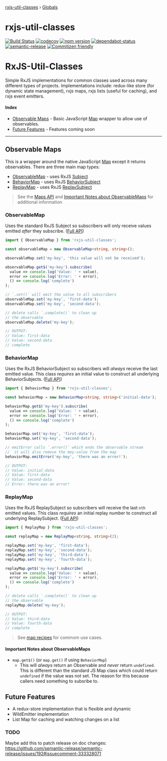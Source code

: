 [rxjs-util-classes](README.md) › [Globals](globals.md)

# rxjs-util-classes

[![Build Status](https://travis-ci.org/djhouseknecht/rxjs-util-classes.svg?branch=master)](https://travis-ci.org/djhouseknecht/rxjs-util-classes)  [![codecov](https://codecov.io/gh/djhouseknecht/rxjs-util-classes/branch/master/graph/badge.svg)](https://codecov.io/gh/djhouseknecht/rxjs-util-classes)  [![npm version](https://badge.fury.io/js/rxjs-util-classes.svg)](https://badge.fury.io/js/rxjs-util-classes)  [![dependabot-status](https://flat.badgen.net/dependabot/djhouseknecht/rxjs-util-classes/?icon=dependabot)][dependabot]  [![semantic-release](https://img.shields.io/badge/%20%20%F0%9F%93%A6%F0%9F%9A%80-semantic--release-e10079.svg)](https://github.com/semantic-release/semantic-release)  [![Commitizen friendly](https://img.shields.io/badge/commitizen-friendly-brightgreen.svg)](http://commitizen.github.io/cz-cli/) 

# RxJS-Util-Classes

Simple RxJS implementations for common classes used across many different types of projects. Implementations include: redux-like store (for dynamic state management), rxjs maps, rxjs lists (useful for caching), and rxjs event emitters.

#### Index

* [Observable Maps] - Basic JavaScript [Map] wrapper to allow use of observables. 
* [Future Features] - Features coming soon

-----------------

## Observable Maps

This is a wrapper around the native JavaScript [Map] except it returns observables. There are three main map types: 

* [ObservableMap] - uses RxJS [Subject]
* [BehaviorMap] - uses RxJS [BehaviorSubject]
* [ReplayMap] - uses RxJS [ReplaySubject]

> See the [Maps API](docs/api/modules/_index_.md) and [Important Notes about ObservableMaps] for additional information

### ObservableMap

Uses the standard RxJS Subject so subscribers will only receive values emitted _after_ they subscribe. ([Full API](docs/api/classes/_maps_observable_map_.observablemap.md))

``` ts
import { ObservableMap } from 'rxjs-util-classes';

const observableMap = new ObservableMap<string, string>();

observableMap.set('my-key', 'this value will not be received');

observableMap.get$('my-key').subscribe(
  value => console.log('Value: ' + value),
  error => console.log('Error: ' + error),
  () => console.log('complete')
);

// `.set()` will emit the value to all subscribers
observableMap.set('my-key', 'first-data');
observableMap.set('my-key', 'second-data');

// delete calls `.complete()` to clean up 
// the observable
observableMap.delete('my-key');

// OUTPUT:
// Value: first-data
// Value: second-data
// complete
```

### BehaviorMap

Uses the RxJS BehaviorSubject so subscribers will _always_ receive the last emitted value. This class _requires_ an initial value to construct all underlying BehaviorSubjects. ([Full API](docs/api/classes/_maps_behavior_map_.behaviormap.md))

``` ts
import { BehaviorMap } from 'rxjs-util-classes';

const behaviorMap = new BehaviorMap<string, string>('initial-data');

behaviorMap.get$('my-key').subscribe(
  value => console.log('Value: ' + value),
  error => console.log('Error: ' + error),
  () => console.log('complete')
);

behaviorMap.set('my-key', 'first-data');
behaviorMap.set('my-key', 'second-data');

// emitError calls `.error()` which ends the observable stream
//  it will also remove the mey-value from the map
behaviorMap.emitError('my-key', 'there was an error!');

// OUTPUT:
// Value: initial-data
// Value: first-data
// Value: second-data
// Error: there was an error!
```

### ReplayMap

Uses the RxJS ReplaySubject so subscribers will receive the last `nth` emitted values. This class _requires_ an initial replay number to construct all underlying ReplaySubject. ([Full API](docs/api/classes/_maps_replay_map_.replaymap.md))

``` ts
import { ReplayMap } from 'rxjs-util-classes';

const replayMap = new ReplayMap<string, string>(2);

replayMap.set('my-key', 'first-data');
replayMap.set('my-key', 'second-data');
replayMap.set('my-key', 'third-data');
replayMap.set('my-key', 'fourth-data');

replayMap.get$('my-key').subscribe(
  value => console.log('Value: ' + value),
  error => console.log('Error: ' + error),
  () => console.log('complete')
);

// delete calls `.complete()` to clean up 
// the observable
replayMap.delete('my-key');

// OUTPUT:
// Value: third-data
// Value: fourth-data
// complete
```

> See [map recipes] for commom use cases.

#### Important Notes about ObservableMaps
* `map.get$()` (or `map.get()` if using `BehaviorMap`)
  * This will _always_ return an Observable and _never_ return `undefined`. This is different than the standard JS Map class which 
    could return `undefined` if the value was not set. The reason for this because callers need something to subsribe to. 

## Future Features
* A redux-store implementation that is flexible and dynamic
* WildEmitter implementation
* List Map for caching and watching changes on a list

### TODO

Maybe add this to patch release on doc changes: https://github.com/semantic-release/semantic-release/issues/192#issuecomment-333328071

[Observable Maps]: #observable-maps
[ObservableMap]: #observablemap
[BehaviorMap]: #behaviormap
[ReplayMap]: #replaymap
[Important Notes about ObservableMaps]: #important-notes-about-observablemaps

[Future Features]: #future-features

[map recipes]: docs/recipes/maps.md

[dependabot]: https://dependabot.com
[typedoc]: https://typedoc.org/guides/options/#options
[Map]: https://developer.mozilla.org/en-US/docs/Web/JavaScript/Reference/Global_Objects/Map
[Subject]: https://rxjs-dev.firebaseapp.com/guide/subject
[ReplaySubject]: https://rxjs-dev.firebaseapp.com/guide/subject#replaysubject
[BehaviorSubject]: https://rxjs-dev.firebaseapp.com/guide/subject#behaviorsubject
